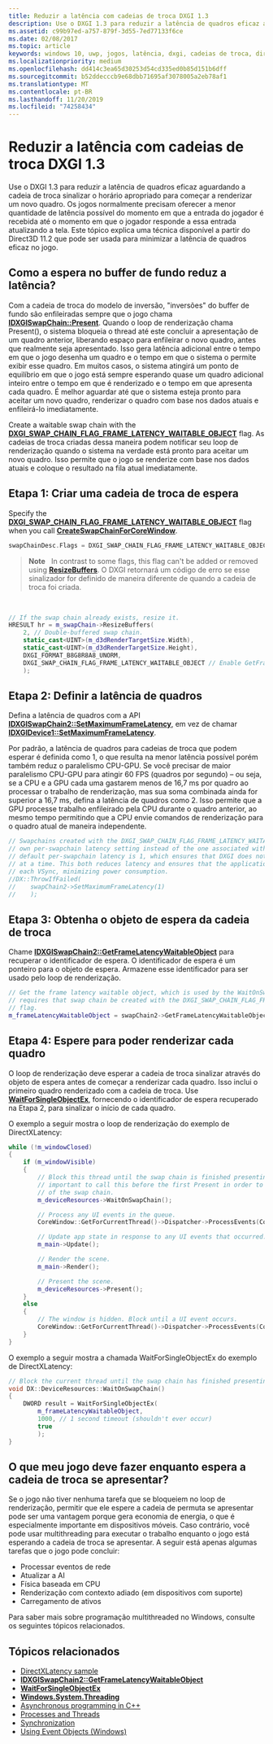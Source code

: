 ```yaml
---
title: Reduzir a latência com cadeias de troca DXGI 1.3
description: Use o DXGI 1.3 para reduzir a latência de quadros eficaz aguardando a cadeia de troca sinalizar o horário apropriado para começar a renderizar um novo quadro.
ms.assetid: c99b97ed-a757-879f-3d55-7ed77133f6ce
ms.date: 02/08/2017
ms.topic: article
keywords: windows 10, uwp, jogos, latência, dxgi, cadeias de troca, directx
ms.localizationpriority: medium
ms.openlocfilehash: dd414c3ea65d30253d54cd335ed0b85d151b6dff
ms.sourcegitcommit: b52ddecccb9e68dbb71695af3078005a2eb78af1
ms.translationtype: MT
ms.contentlocale: pt-BR
ms.lasthandoff: 11/20/2019
ms.locfileid: "74258434"
---
```

# <a name="reduce-latency-with-dxgi-13-swap-chains"></a>Reduzir a latência com cadeias de troca DXGI 1.3



Use o DXGI 1.3 para reduzir a latência de quadros eficaz aguardando a cadeia de troca sinalizar o horário apropriado para começar a renderizar um novo quadro. Os jogos normalmente precisam oferecer a menor quantidade de latência possível do momento em que a entrada do jogador é recebida até o momento em que o jogador responde a essa entrada atualizando a tela. Este tópico explica uma técnica disponível a partir do Direct3D 11.2 que pode ser usada para minimizar a latência de quadros eficaz no jogo.

## <a name="how-does-waiting-on-the-back-buffer-reduce-latency"></a>Como a espera no buffer de fundo reduz a latência?


Com a cadeia de troca do modelo de inversão, "inversões" do buffer de fundo são enfileiradas sempre que o jogo chama [**IDXGISwapChain::Present**](https://docs.microsoft.com/windows/desktop/api/dxgi/nf-dxgi-idxgiswapchain-present). Quando o loop de renderização chama Present(), o sistema bloqueia o thread até este concluir a apresentação de um quadro anterior, liberando espaço para enfileirar o novo quadro, antes que realmente seja apresentado. Isso gera latência adicional entre o tempo em que o jogo desenha um quadro e o tempo em que o sistema o permite exibir esse quadro. Em muitos casos, o sistema atingirá um ponto de equilíbrio em que o jogo está sempre esperando quase um quadro adicional inteiro entre o tempo em que é renderizado e o tempo em que apresenta cada quadro. É melhor aguardar até que o sistema esteja pronto para aceitar um novo quadro, renderizar o quadro com base nos dados atuais e enfileirá-lo imediatamente.

Create a waitable swap chain with the [**DXGI\_SWAP\_CHAIN\_FLAG\_FRAME\_LATENCY\_WAITABLE\_OBJECT**](https://docs.microsoft.com/windows/desktop/api/dxgi/ne-dxgi-dxgi_swap_chain_flag) flag. As cadeias de troca criadas dessa maneira podem notificar seu loop de renderização quando o sistema na verdade está pronto para aceitar um novo quadro. Isso permite que o jogo se renderize com base nos dados atuais e coloque o resultado na fila atual imediatamente.

## <a name="step-1-create-a-waitable-swap-chain"></a>Etapa 1: Criar uma cadeia de troca de espera


Specify the [**DXGI\_SWAP\_CHAIN\_FLAG\_FRAME\_LATENCY\_WAITABLE\_OBJECT**](https://docs.microsoft.com/windows/desktop/api/dxgi/ne-dxgi-dxgi_swap_chain_flag) flag when you call [**CreateSwapChainForCoreWindow**](https://docs.microsoft.com/windows/desktop/api/dxgi1_2/nf-dxgi1_2-idxgifactory2-createswapchainforcorewindow).

```cpp
swapChainDesc.Flags = DXGI_SWAP_CHAIN_FLAG_FRAME_LATENCY_WAITABLE_OBJECT; // Enable GetFrameLatencyWaitableObject().
```

> **Note**   In contrast to some flags, this flag can't be added or removed using [**ResizeBuffers**](https://docs.microsoft.com/windows/desktop/api/dxgi/nf-dxgi-idxgiswapchain-resizebuffers). O DXGI retornará um código de erro se esse sinalizador for definido de maneira diferente de quando a cadeia de troca foi criada.

 

```cpp
// If the swap chain already exists, resize it.
HRESULT hr = m_swapChain->ResizeBuffers(
    2, // Double-buffered swap chain.
    static_cast<UINT>(m_d3dRenderTargetSize.Width),
    static_cast<UINT>(m_d3dRenderTargetSize.Height),
    DXGI_FORMAT_B8G8R8A8_UNORM,
    DXGI_SWAP_CHAIN_FLAG_FRAME_LATENCY_WAITABLE_OBJECT // Enable GetFrameLatencyWaitableObject().
    );
```

## <a name="step-2-set-the-frame-latency"></a>Etapa 2: Definir a latência de quadros


Defina a latência de quadros com a API [**IDXGISwapChain2::SetMaximumFrameLatency**](https://docs.microsoft.com/windows/desktop/api/dxgi1_3/nf-dxgi1_3-idxgiswapchain2-setmaximumframelatency), em vez de chamar [**IDXGIDevice1::SetMaximumFrameLatency**](https://docs.microsoft.com/windows/desktop/api/dxgi/nf-dxgi-idxgidevice1-setmaximumframelatency).

Por padrão, a latência de quadros para cadeias de troca que podem esperar é definida como 1, o que resulta na menor latência possível porém também reduz o paralelismo CPU-GPU. Se você precisar de maior paralelismo CPU-GPU para atingir 60 FPS (quadros por segundo) – ou seja, se a CPU e a GPU cada uma gastarem menos de 16,7 ms por quadro ao processar o trabalho de renderização, mas sua soma combinada ainda for superior a 16,7 ms, defina a latência de quadros como 2. Isso permite que a GPU processe trabalho enfileirado pela CPU durante o quadro anterior, ao mesmo tempo permitindo que a CPU envie comandos de renderização para o quadro atual de maneira independente.

```cpp
// Swapchains created with the DXGI_SWAP_CHAIN_FLAG_FRAME_LATENCY_WAITABLE_OBJECT flag use their
// own per-swapchain latency setting instead of the one associated with the DXGI device. The
// default per-swapchain latency is 1, which ensures that DXGI does not queue more than one frame
// at a time. This both reduces latency and ensures that the application will only render after
// each VSync, minimizing power consumption.
//DX::ThrowIfFailed(
//    swapChain2->SetMaximumFrameLatency(1)
//    );
```

## <a name="step-3-get-the-waitable-object-from-the-swap-chain"></a>Etapa 3: Obtenha o objeto de espera da cadeia de troca


Chame [**IDXGISwapChain2::GetFrameLatencyWaitableObject**](https://docs.microsoft.com/windows/desktop/api/dxgi1_3/nf-dxgi1_3-idxgiswapchain2-getframelatencywaitableobject) para recuperar o identificador de espera. O identificador de espera é um ponteiro para o objeto de espera. Armazene esse identificador para ser usado pelo loop de renderização.

```cpp
// Get the frame latency waitable object, which is used by the WaitOnSwapChain method. This
// requires that swap chain be created with the DXGI_SWAP_CHAIN_FLAG_FRAME_LATENCY_WAITABLE_OBJECT
// flag.
m_frameLatencyWaitableObject = swapChain2->GetFrameLatencyWaitableObject();
```

## <a name="step-4-wait-before-rendering-each-frame"></a>Etapa 4: Espere para poder renderizar cada quadro


O loop de renderização deve esperar a cadeia de troca sinalizar através do objeto de espera antes de começar a renderizar cada quadro. Isso inclui o primeiro quadro renderizado com a cadeia de troca. Use [**WaitForSingleObjectEx**](https://docs.microsoft.com/windows/desktop/api/synchapi/nf-synchapi-waitforsingleobjectex), fornecendo o identificador de espera recuperado na Etapa 2, para sinalizar o início de cada quadro.

O exemplo a seguir mostra o loop de renderização do exemplo de DirectXLatency:

```cpp
while (!m_windowClosed)
{
    if (m_windowVisible)
    {
        // Block this thread until the swap chain is finished presenting. Note that it is
        // important to call this before the first Present in order to minimize the latency
        // of the swap chain.
        m_deviceResources->WaitOnSwapChain();

        // Process any UI events in the queue.
        CoreWindow::GetForCurrentThread()->Dispatcher->ProcessEvents(CoreProcessEventsOption::ProcessAllIfPresent);

        // Update app state in response to any UI events that occurred.
        m_main->Update();

        // Render the scene.
        m_main->Render();

        // Present the scene.
        m_deviceResources->Present();
    }
    else
    {
        // The window is hidden. Block until a UI event occurs.
        CoreWindow::GetForCurrentThread()->Dispatcher->ProcessEvents(CoreProcessEventsOption::ProcessOneAndAllPending);
    }
}
```

O exemplo a seguir mostra a chamada WaitForSingleObjectEx do exemplo de DirectXLatency:

```cpp
// Block the current thread until the swap chain has finished presenting.
void DX::DeviceResources::WaitOnSwapChain()
{
    DWORD result = WaitForSingleObjectEx(
        m_frameLatencyWaitableObject,
        1000, // 1 second timeout (shouldn't ever occur)
        true
        );
}
```

## <a name="what-should-my-game-do-while-it-waits-for-the-swap-chain-to-present"></a>O que meu jogo deve fazer enquanto espera a cadeia de troca se apresentar?


Se o jogo não tiver nenhuma tarefa que se bloqueiem no loop de renderização, permitir que ele espere a cadeia de permuta se apresentar pode ser uma vantagem porque gera economia de energia, o que é especialmente importante em dispositivos móveis. Caso contrário, você pode usar multithreading para executar o trabalho enquanto o jogo está esperando a cadeia de troca se apresentar. A seguir está apenas algumas tarefas que o jogo pode concluir:

-   Processar eventos de rede
-   Atualizar a AI
-   Física baseada em CPU
-   Renderização com contexto adiado (em dispositivos com suporte)
-   Carregamento de ativos

Para saber mais sobre programação multithreaded no Windows, consulte os seguintes tópicos relacionados.

## <a name="related-topics"></a>Tópicos relacionados


* [DirectXLatency sample](https://code.msdn.microsoft.com/windowsapps/DirectXLatency-sample-a2e2c9c3)
* [**IDXGISwapChain2::GetFrameLatencyWaitableObject**](https://docs.microsoft.com/windows/desktop/api/dxgi1_3/nf-dxgi1_3-idxgiswapchain2-getframelatencywaitableobject)
* [**WaitForSingleObjectEx**](https://docs.microsoft.com/windows/desktop/api/synchapi/nf-synchapi-waitforsingleobjectex)
* [**Windows.System.Threading**](https://docs.microsoft.com/uwp/api/Windows.System.Threading)
* [Asynchronous programming in C++](https://docs.microsoft.com/windows/uwp/threading-async/asynchronous-programming-in-cpp-universal-windows-platform-apps)
* [Processes and Threads](https://docs.microsoft.com/windows/desktop/ProcThread/processes-and-threads)
* [Synchronization](https://docs.microsoft.com/windows/desktop/Sync/synchronization)
* [Using Event Objects (Windows)](https://docs.microsoft.com/windows/desktop/Sync/using-event-objects)

 

 





